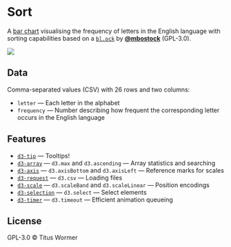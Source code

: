 # Sort

A [bar chart][original] visualising the frequency of letters in the
English language with sorting capabilities based on a [`bl.ock`][block] by
[**@mbostock**][block-author] (GPL-3.0).

[![][cover]][url]

## Data

Comma-separated values (CSV) with 26 rows and two columns:

*   `letter` — Each letter in the alphabet
*   `frequency` — Number describing how frequent the corresponding letter
    occurs in the English language

## Features

*   [`d3-tip`](https://github.com/Caged/d3-tip)
    — Tooltips!
*   [`d3-array`](https://github.com/d3/d3-array#api-reference)
    — `d3.max` and `d3.ascending`
    — Array statistics and searching
*   [`d3-axis`](https://github.com/d3/d3-axis#api-reference)
    — `d3.axisBottom` and `d3.axisLeft`
    — Reference marks for scales
*   [`d3-request`](https://github.com/d3/d3-request#api-reference)
    — `d3.csv`
    — Loading files
*   [`d3-scale`](https://github.com/d3/d3-scale#api-reference)
    — `d3.scaleBand` and `d3.scaleLinear`
    — Position encodings
*   [`d3-selection`](https://github.com/d3/d3-selection#api-reference)
    — `d3.select`
    — Select elements
*   [`d3-timer`](https://github.com/d3/d3-timer#api-reference)
    — `d3.timeout`
    — Efficient animation queueing

## License

GPL-3.0 © Titus Wormer

[original]: https://github.com/cmda-fe3/course-17-18/tree/master/site/class-1-bar/wooorm#readme

[block]: https://bl.ocks.org/mbostock/3885304

[block-author]: https://github.com/mbostock

[cover]: preview.png

[url]: https://cmda-fe3.github.io/course-17-18/class-4/sort/
